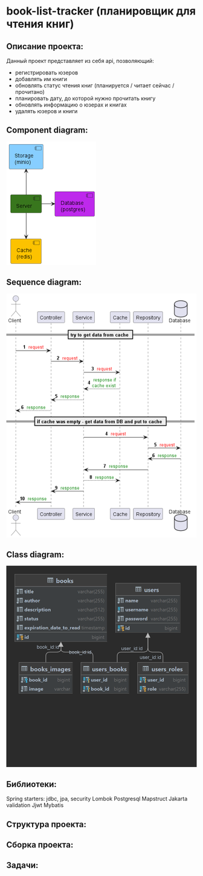 # book-list-tracker (планировщик для чтения книг)

## Описание проекта:

Данный проект представляет из себя api, позволяющий:

- регистрировать юзеров
- добавлять им книги
- обновлять статус чтения книг (планируется / читает сейчас / прочитано)
- планировать дату, до которой нужно прочитать книгу
- обновлять информацию о юзерах и книгах
- удалять юзеров и книги

## Component diagram:
![Component diagram](docs/component-diagram.png)
## Sequence diagram:
![Sequence diagram](docs/data-sequence-diagram.png)
## Class diagram:
![Class diagram](docs/class-diagram.png)
## Библиотеки:

Spring starters: jdbc, jpa, security
Lombok
Postgresql
Mapstruct
Jakarta validation
Jjwt
Mybatis

## Структура проекта:

## Сборка проекта:

## Задачи: